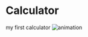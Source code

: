 # Calculator
my first calculator
![animation](https://user-images.githubusercontent.com/20156577/27015084-d4c98fb8-4f0e-11e7-9ff7-10239a48d97a.gif)
